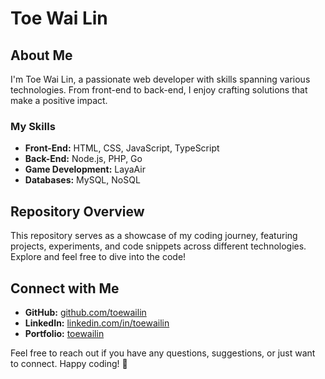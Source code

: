 # Toe Wai Lin

## About Me

I'm Toe Wai Lin, a passionate web developer with skills spanning various technologies. From front-end to back-end, I enjoy crafting solutions that make a positive impact.

### My Skills

- **Front-End:** HTML, CSS, JavaScript, TypeScript
- **Back-End:** Node.js, PHP, Go
- **Game Development:** LayaAir
- **Databases:** MySQL, NoSQL

## Repository Overview

This repository serves as a showcase of my coding journey, featuring projects, experiments, and code snippets across different technologies. Explore and feel free to dive into the code!

## Connect with Me

- **GitHub:** [github.com/toewailin](https://github.com/toewailin)
- **LinkedIn:** [linkedin.com/in/toewailin](https://www.linkedin.com/in/toewailin/)
- **Portfolio:** [toewailin](https://toewailin.github.io/)

Feel free to reach out if you have any questions, suggestions, or just want to connect. Happy coding! 🚀
